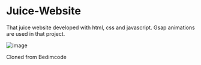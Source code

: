 # Juice-Website
That juice website developed with html, css and javascript. Gsap animations are used in that project.

![image](https://user-images.githubusercontent.com/98719469/191044728-e89f9cec-ff38-44ad-b5ca-f8437d27f1dd.png)

Cloned from Bedimcode
